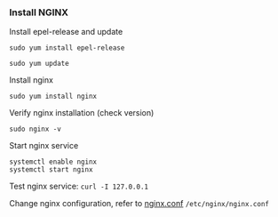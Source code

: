 ### Install NGINX

Install epel-release and update
```
sudo yum install epel-release
```

```
sudo yum update
```

Install nginx
```
sudo yum install nginx
```

Verify nginx installation (check version)
```
sudo nginx -v
```

Start nginx service
```
systemctl enable nginx
systemctl start nginx
```

Test nginx service: `curl -I 127.0.0.1`

Change nginx configuration, refer to [nginx.conf](https://github.com/luthfanzulfauzi/K3S/edit/main/nginx/config/nginx.conf)
`/etc/nginx/nginx.conf`
